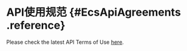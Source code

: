 # API使用规范 {#EcsApiAgreements .reference}

Please check the latest API Terms of Use [here](https://www.alibabacloud.com/help/zh/doc-detail/63893.htm).

